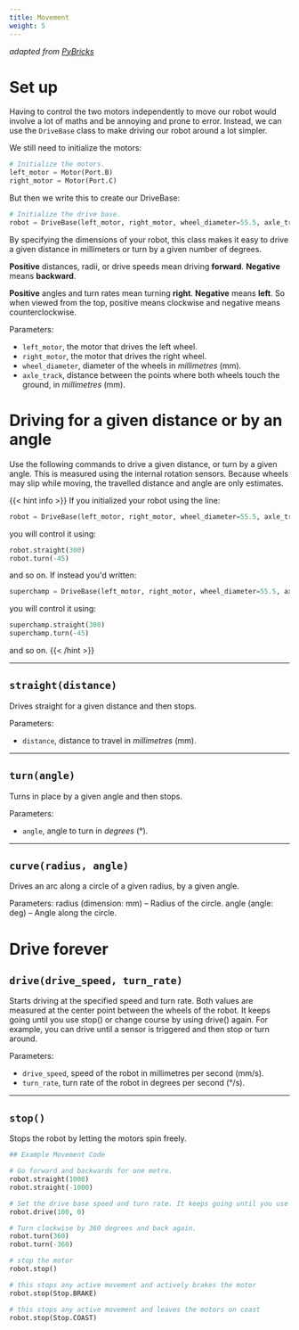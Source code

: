 ```yaml
---
title: Movement
weight: 5
---
```

*adapted from [PyBricks](https://docs.pybricks.com/en/stable/robotics.html)*

# Set up
Having to control the two motors independently to move our robot would involve a lot of maths and be annoying and prone to error.
Instead, we can use the `DriveBase` class to make driving our robot around a lot simpler.

We still need to initialize the motors:
```python
# Initialize the motors.
left_motor = Motor(Port.B)
right_motor = Motor(Port.C)
```

But then we write this to create our DriveBase:
```python
# Initialize the drive base.
robot = DriveBase(left_motor, right_motor, wheel_diameter=55.5, axle_track=104)
```

By specifying the dimensions of your robot, this class makes it easy to drive a given distance in millimeters or turn by a given number of degrees.

**Positive** distances, radii, or drive speeds mean driving **forward**. **Negative** means **backward**.

**Positive** angles and turn rates mean turning **right**. **Negative** means **left**. So when viewed from the top, positive means clockwise and negative means counterclockwise.

Parameters:
- `left_motor`, the motor that drives the left wheel.
- `right_motor`, the motor that drives the right wheel.
- `wheel_diameter`, diameter of the wheels in *millimetres* (mm).
- `axle_track`, distance between the points where both wheels touch the ground, in *millimetres* (mm).
# Driving for a given distance or by an angle
Use the following commands to drive a given distance, or turn by a given angle.
This is measured using the internal rotation sensors. Because wheels may slip while moving, the travelled distance and angle are only estimates.

{{< hint info >}}
If you initialized your robot using the line:
```python
robot = DriveBase(left_motor, right_motor, wheel_diameter=55.5, axle_track=104)
```
you will control it using:
```python
robot.straight(300)
robot.turn(-45)
```
and so on. If instead you'd written:
```python
superchamp = DriveBase(left_motor, right_motor, wheel_diameter=55.5, axle_track=104)
```
you will control it using:
```python
superchamp.straight(300)
superchamp.turn(-45)
```
and so on.
{{< /hint >}}

---
## `straight(distance)`
Drives straight for a given distance and then stops.

Parameters:
- `distance`, distance to travel in *millimetres* (mm).

---
## `turn(angle)`
Turns in place by a given angle and then stops.

Parameters:
- `angle`, angle to turn in *degrees* (&deg;).

---
## `curve(radius, angle)`
Drives an arc along a circle of a given radius, by a given angle.

Parameters:
radius (dimension: mm) – Radius of the circle.
angle (angle: deg) – Angle along the circle.

# Drive forever
## `drive(drive_speed, turn_rate)` 
Starts driving at the specified speed and turn rate. Both values are measured at the center point between the wheels of the robot. It keeps going until you use stop() or change course by using drive() again. For example, you can drive until a sensor is triggered and then stop or turn around. 

Parameters:
- `drive_speed`, speed of the robot in millimetres per second (mm/s).
- `turn_rate`, turn rate of the robot in degrees per second (&deg;/s).

---
## `stop()`
Stops the robot by letting the motors spin freely.


```python
## Example Movement Code 

# Go forward and backwards for one metre.
robot.straight(1000)
robot.straight(-1000)

# Set the drive base speed and turn rate. It keeps going until you use stop()
robot.drive(100, 0)

# Turn clockwise by 360 degrees and back again. 
robot.turn(360)
robot.turn(-360)

# stop the motor
robot.stop()

# this stops any active movement and actively brakes the motor 
robot.stop(Stop.BRAKE)

# this stops any active movement and leaves the motors on coast
robot.stop(Stop.COAST)
```
